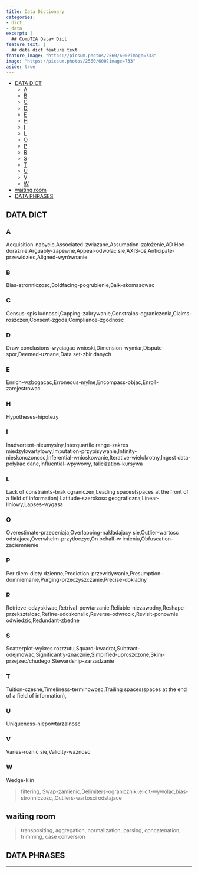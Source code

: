```yaml
---
title: Data Dictionary
categories:
- dict
- data
excerpt: |
  ## CompTIA Data+ Dict
feature_text: |  
  ## data dict feature text
feature_image: "https://picsum.photos/2560/600?image=733"
image: "https://picsum.photos/2560/600?image=733"
aside: true
---
```


- [DATA DICT](#data-dict)
  - [A](#a)
  - [B](#b)
  - [C](#c)
  - [D](#d)
  - [E](#e)
  - [H](#h)
  - [I](#i)
  - [L](#l)
  - [O](#o)
  - [P](#p)
  - [R](#r)
  - [S](#s)
  - [T](#t)
  - [U](#u)
  - [V](#v)
  - [W](#w)
- [waiting room](#waiting-room)
- [DATA PHRASES](#data-phrases)

## DATA DICT

### A

Acquisition-nabycie,Associated-zwiazane,Assumption-założenie,AD Hoc-doraźnie,Arguably-zapewne,Appeal-odwołac sie,AXIS-oś,Anticipate-przewidziec,Aligned-wyrównanie

### B

Bias-stronniczosc,Boldfacing-pogrubienie,Balk-skomasowac

### C

Census-spis ludnosci,Capping-zakrywanie,Constrains-ograniczenia,Claims-roszczen,Consent-zgoda,Compliance-zgodnosc

### D

Draw conclusions-wyciagac wnioski,Dimension-wymiar,Dispute-spor,Deemed-uznane,Data set-zbir danych

### E

Enrich-wzbogacac,Erroneous-mylne,Encompass-objac,Enroll-zarejestrowac

### H

Hypotheses-hipotezy

### I

Inadvertent-nieumyslny,Interquartile range-zakres miedzykwartylowy,Imputation-przypisywanie,Infinity-nieskonczonosc,Inferential-wnioskowanie,Iterative-wielokrotny,Ingest data-połykac dane,Influential-wpywowy,Italicization-kursywa

### L

Lack of constraints-brak ograniczen,Leading spaces(spaces at the front of a field of information)
Latitude-szerokosc geograficzna,Linear-liniowy,Lapses-wygasa

### O

Overestimate-przeceniaja,Overlapping-nakładajacy sie,Outlier-wartosc odstajaca,Overwhelm-przytloczyc,On behalf-w imieniu,Obfuscation-zaciemnienie

### P

Per diem-diety dzienne,Prediction-przewidywanie,Presumption-domniemanie,Purging-przeczyszczanie,Precise-dokladny

### R

Retrieve-odzyskiwac,Retrival-powtarzanie,Reliable-niezawodny,Reshape-przekształcac,Refine-udoskonalic,Reverse-odwrocic,Revisit-ponownie odwiedzic,Redundant-zbedne

### S

Scatterplot-wykres rozrzutu,Squard-kwadrat,Subtract-odejmowac,Significantly-znacznie,Simplified-uproszczone,Skim-przejzec/chudego,Stewardship-zarzadzanie

### T

Tuition-czesne,Timeliness-terminowosc,Trailing spaces(spaces at the end of a field of information),

### U

Uniqueness-niepowtarzalnosc

### V

Varies-roznic sie,Validity-waznosc

### W

Wedge-klin

> filtering, Swap-zamienic,Delimiters-ograniczniki,elicit-wywolac,bias-stronniczosc,,Outliers-wartosci odstajace

## waiting room  

> transpositing, aggregation, normalization, parsing, concatenation, trimming, case conversion

## DATA PHRASES

---
